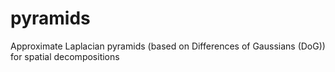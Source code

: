 # pyramids

Approximate Laplacian pyramids (based on Differences of Gaussians (DoG)) for spatial decompositions
